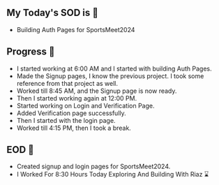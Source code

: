 ## My Today's SOD is 📑
- Building Auth Pages for SportsMeet2024

## Progress 💪
- I started working at 6:00 AM and I started with building Auth Pages.
- Made the Signup pages, I know the previous project. I took some reference from that project as well.
- Worked till 8:45 AM, and the Signup page is now ready.
- Then I started working again at 12:00 PM.
- Started working on Login and Verification Page.
- Added Verification page successfully.
- Then I started with the login page.
- Worked till 4:15 PM, then I took a break.

## EOD 🎯
- Created signup and login pages for SportsMeet2024.
- I Worked For 8:30 Hours Today Exploring And Building With Riaz ⌛
